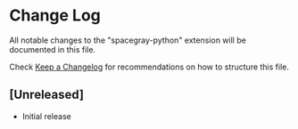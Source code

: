 # Change Log

All notable changes to the "spacegray-python" extension will be documented in this file.

Check [Keep a Changelog](http://keepachangelog.com/) for recommendations on how to structure this file.

## [Unreleased]

- Initial release
